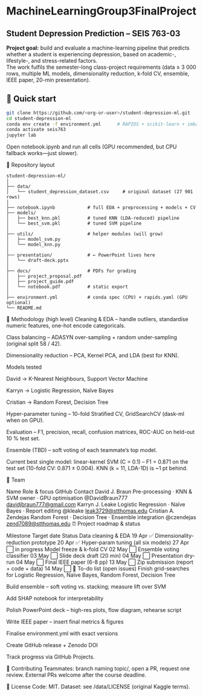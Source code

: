 # MachineLearningGroup3FinalProject
## Student Depression Prediction – SEIS 763-03

**Project goal:** build and evaluate a machine-learning pipeline that predicts whether a student is experiencing depression, based on academic-, lifestyle-, and stress-related factors.  
The work fulfils the semester-long class-project requirements (data ≥ 3 000 rows, multiple ML models, dimensionality reduction, k-fold CV, ensemble, IEEE paper, 20-min presentation).

## 🚀 Quick start

```bash
git clone https://github.com/<org-or-user>/student-depression-ml.git
cd student-depression-ml
conda env create -f environment.yml      # RAPIDS + scikit-learn + imbalanced-learn
conda activate seis763
jupyter lab
```

Open notebook.ipynb and run all cells (GPU recommended, but CPU fallback works—just slower).

📂 Repository layout
```
student-depression-ml/
│
├── data/
│   └── student_depression_dataset.csv     # original dataset (27 901 rows)
│
├── notebook.ipynb            # full EDA + preprocessing + models + CV
├── models/
│   ├── best_knn.pkl          # tuned KNN (LDA-reduced) pipeline
│   └── best_svm.pkl          # tuned SVM pipeline
│
├── utils/                    # helper modules (will grow)
│   ├── model_svm.py
│   └── model_knn.py
│
├── presentation/             # ← PowerPoint lives here
│   └── draft-deck.pptx
│
├── docs/                     # PDFs for grading
│   ├── project_proposal.pdf
│   ├── project_guide.pdf
│   └── notebook.pdf          # static export
│
├── environment.yml           # conda spec (CPU) + rapids.yaml (GPU optional)
└── README.md
```

🧠 Methodology (high level)
Cleaning & EDA – handle outliers, standardise numeric features, one-hot encode categoricals.

Class balancing – ADASYN over-sampling + random under-sampling (original split 58 / 42).

Dimensionality reduction – PCA, Kernel PCA, and LDA (best for KNN).

Models tested

David → K-Nearest Neighbours, Support Vector Machine

Karryn → Logistic Regression, Naïve Bayes

Cristian → Random Forest, Decision Tree

Hyper-parameter tuning – 10-fold Stratified CV, GridSearchCV (dask-ml when on GPU).

Evaluation – F1, precision, recall, confusion matrices, ROC-AUC on held-out 10 % test set.

Ensemble (TBD) – soft voting of each teammate’s top model.

Current best single model: linear-kernel SVM (C = 0.1) – F1 = 0.871 on the test set (10-fold CV: 0.871 ± 0.004).
KNN (k = 11, LDA-1D) is ~1 pt behind.

👥 Team

Name	Role & focus	GitHub	Contact
David J. Braun	Pre-processing · KNN & SVM owner · GPU optimisation	@DavidBraun777	davidjbraun777@gmail.com
Karryn J. Leake	Logistic Regression · Naïve Bayes · Report editing	@kleake	leak3729@stthomas.edu
Cristian A. Zendejas	Random Forest · Decision Tree · Ensemble integration	@czendejas	zend7089@stthomas.edu
⏰ Project roadmap & status

Milestone	Target date	Status
Data cleaning & EDA	19 Apr	✅
Dimensionality-reduction prototype	20 Apr	✅
Hyper-param tuning (all six models)	27 Apr	⬜ in progress
Model freeze & k-fold CV	02 May	⬜
Ensemble voting classifier	03 May	⬜
Slide deck draft (20 min)	04 May	⬜
Presentation dry-run	04 May	⬜
Final IEEE paper (6-8 pp)	13 May	⬜
Zip submission (report + code + data)	14 May	⬜
📝 To-do list (open issues)
 Finish grid-searches for Logistic Regression, Naïve Bayes, Random Forest, Decision Tree

 Build ensemble – soft voting vs. stacking; measure lift over SVM

 Add SHAP notebook for interpretability

 Polish PowerPoint deck – high-res plots, flow diagram, rehearse script

 Write IEEE paper – insert final metrics & figures

 Finalise environment.yml with exact versions

 Create GitHub release + Zenodo DOI

Track progress via GitHub Projects.

🤝 Contributing
Teammates: branch naming topic/<short-desc>, open a PR, request one review.
External PRs welcome after the course deadline.

📜 License
Code: MIT. 
Dataset: see /data/LICENSE (original Kaggle terms).


